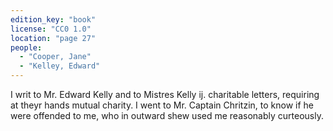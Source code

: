 ```yaml
---
edition_key: "book"
license: "CC0 1.0"
location: "page 27"
people:
  - "Cooper, Jane"
  - "Kelley, Edward"
---
```

I writ to
Mr. Edward Kelly and to Mistres Kelly ij. charitable letters,
requiring at theyr hands mutual charity. I went to Mr. Captain
Chritzin, to know if he were offended to me, who in outward
shew used me reasonably curteously.
